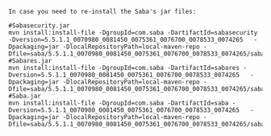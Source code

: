 

	In case you need to re-install the Saba's jar files:

	#Sabasecurity.jar
	mvn install:install-file -DgroupId=com.saba -DartifactId=sabasecurity -Dversion=5.5.1.1_0070980_0081450_0075361_0076700_0078533_0074265   -Dpackaging=jar -DlocalRepositoryPath=local-maven-repo -Dfile=saba/5.5.1.1_0070980_0081450_0075361_0076700_0078533_0074265/sabasecurity.jar
	#Sabares.jar
	mvn install:install-file -DgroupId=com.saba -DartifactId=sabares -Dversion=5.5.1.1_0070980_0081450_0075361_0076700_0078533_0074265   -Dpackaging=jar -DlocalRepositoryPath=local-maven-repo -Dfile=saba/5.5.1.1_0070980_0081450_0075361_0076700_0078533_0074265/sabares.jar
	#Saba.jar
	mvn install:install-file -DgroupId=com.saba -DartifactId=saba -Dversion=5.5.1.1_0070980_0081450_0075361_0076700_0078533_0074265   -Dpackaging=jar -DlocalRepositoryPath=local-maven-repo -Dfile=saba/5.5.1.1_0070980_0081450_0075361_0076700_0078533_0074265/saba.ear/saba.jar
	